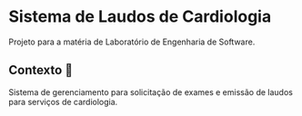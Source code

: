 # Sistema de Laudos de Cardiologia 

Projeto para a matéria de Laboratório de Engenharia de Software.

## Contexto 📃
Sistema de gerenciamento para solicitação de exames e emissão de laudos para serviços de cardiologia.

